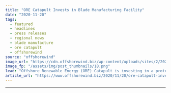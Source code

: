```yaml
---
title: "ORE Catapult Invests in Blade Manufacturing Facility"
date: "2020-11-20"
tags: 
  - featured
  - headlines
  - press releases
  - regional news
  - blade manufacture
  - ore catapult
  - offshorewind
source: "offshorewind"
image_url: "https://cdn.offshorewind.biz/wp-content/uploads/sites/2/2020/11/20111227/ORE-Catapult-Invests-in-Blade-Manufacturing-Facility.png"
image_fp: "/assets/img/post_thumbnails/18.png"
lead: "Offshore Renewable Energy (ORE) Catapult is investing in a prototype blade manufacturing facility at"
article_url: "https://www.offshorewind.biz/2020/11/20/ore-catapult-invests-in-blade-manufacturing-facility/"
---
```


---
